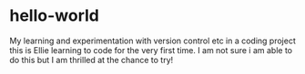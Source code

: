 # hello-world
My learning and experimentation with version control etc in a coding project
this is Ellie learning to code for the very first time. I am not sure i am able to do this but I am thrilled at the chance to try!
